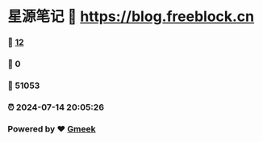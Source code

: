 # 星源笔记 :link: https://blog.freeblock.cn 
### :page_facing_up: [12](https://blog.freeblock.cn/tag.html) 
### :speech_balloon: 0 
### :hibiscus: 51053 
### :alarm_clock: 2024-07-14 20:05:26 
### Powered by :heart: [Gmeek](https://github.com/Meekdai/Gmeek)
